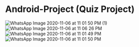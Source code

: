 # Android-Project (Quiz Project)

![WhatsApp Image 2020-11-06 at 11 01 50 PM (1)](https://user-images.githubusercontent.com/65095512/98395005-c99a3d80-2085-11eb-9d3e-d56ab48fa4de.jpeg)
![WhatsApp Image 2020-11-06 at 11 06 26 PM](https://user-images.githubusercontent.com/65095512/98395007-cb640100-2085-11eb-94ea-f61c6c6d88b2.jpeg)
![WhatsApp Image 2020-11-06 at 11 01 49 PM](https://user-images.githubusercontent.com/65095512/98395009-cbfc9780-2085-11eb-9de0-9b1754f30231.jpeg)
![WhatsApp Image 2020-11-06 at 11 01 50 PM](https://user-images.githubusercontent.com/65095512/98395011-cc952e00-2085-11eb-9e0d-1a404f69fe62.jpeg)

